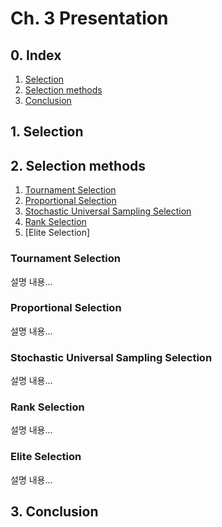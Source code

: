 # Ch. 3 Presentation
## 0. Index
1. [Selection](#1-selection)
2. [Selection methods](#2-selection-methods)
3. [Conclusion](#3-conclusion)

## 1. Selection

## 2. Selection methods
  1. [Tournament Selection](#tournament-selection)
  2. [Proportional Selection](#proportional-selection)
  3. [Stochastic Universal Sampling Selection](#stochastic-universal-sampling-selection)
  4. [Rank Selection](#rank-selection)
  5. [Elite Selection]

### Tournament Selection
설명 내용...

### Proportional Selection
설명 내용...

### Stochastic Universal Sampling Selection
설명 내용...

### Rank Selection
설명 내용...

### Elite Selection
설명 내용...


## 3. Conclusion
